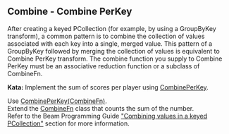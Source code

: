 <!--
  ~  Licensed to the Apache Software Foundation (ASF) under one
  ~  or more contributor license agreements.  See the NOTICE file
  ~  distributed with this work for additional information
  ~  regarding copyright ownership.  The ASF licenses this file
  ~  to you under the Apache License, Version 2.0 (the
  ~  "License"); you may not use this file except in compliance
  ~  with the License.  You may obtain a copy of the License at
  ~
  ~      http://www.apache.org/licenses/LICENSE-2.0
  ~
  ~  Unless required by applicable law or agreed to in writing, software
  ~  distributed under the License is distributed on an "AS IS" BASIS,
  ~  WITHOUT WARRANTIES OR CONDITIONS OF ANY KIND, either express or implied.
  ~  See the License for the specific language governing permissions and
  ~  limitations under the License.
  -->

Combine - Combine PerKey
------------------------

After creating a keyed PCollection (for example, by using a GroupByKey transform), a common pattern
is to combine the collection of values associated with each key into a single, merged value. This
pattern of a GroupByKey followed by merging the collection of values is equivalent to Combine PerKey
transform. The combine function you supply to Combine PerKey must be an associative reduction
function or a subclass of CombineFn.

**Kata:** Implement the sum of scores per player using
[CombinePerKey](https://beam.apache.org/releases/pydoc/current/apache_beam.transforms.core.html#apache_beam.transforms.core.CombinePerKey).

<div class="hint">
  Use <a href="https://beam.apache.org/releases/pydoc/current/apache_beam.transforms.core.html#apache_beam.transforms.core.CombinePerKey">
  CombinePerKey(CombineFn)</a>.
</div>

<div class="hint">
  Extend the
  <a href="https://beam.apache.org/releases/pydoc/current/apache_beam.transforms.core.html#apache_beam.transforms.core.CombineFn">
    CombineFn</a> class that counts the sum of the number.
</div>

<div class="hint">
  Refer to the Beam Programming Guide
  <a href="https://beam.apache.org/documentation/programming-guide/#combining-values-in-a-keyed-pcollection">
    "Combining values in a keyed PCollection"</a> section for more information.
</div>
